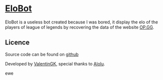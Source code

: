 # [EloBot](https://github.com/ValentinGK/EloBot)

EloBot is a useless bot created because I was bored, it display the elo of the players of league of legends by recovering the data of the website [OP.GG](http://euw.op.gg/).


## Licence

Source code can be found on [github](https://github.com/ValentinGK/EloBot)

Developed by [ValentinGK](https://twitter.com/winterzu_), special thanks to [Alolu](https://twitter.com/_aaaaaaaaaaaaao).

ewe
